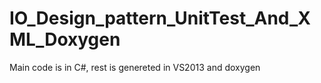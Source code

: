 # IO_Design_pattern_UnitTest_And_XML_Doxygen

Main code is in C#, rest is genereted in VS2013 and doxygen
